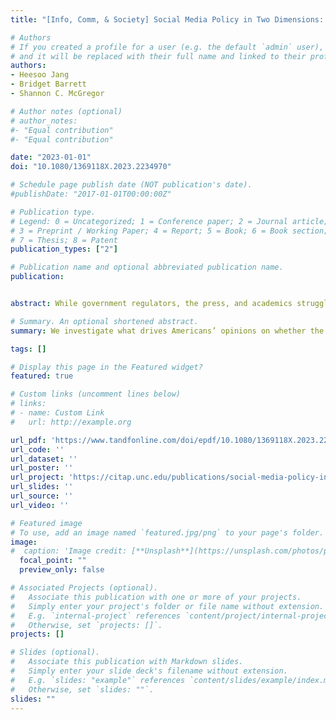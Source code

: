 ```yaml
---
title: "[Info, Comm, & Society] Social Media Policy in Two Dimensions: Understanding the Role of Anti-establishment Beliefs and Political Ideology in Americans’ Attribution of Responsibility regarding Online Content"

# Authors
# If you created a profile for a user (e.g. the default `admin` user), write the username (folder name) here 
# and it will be replaced with their full name and linked to their profile.
authors:
- Heesoo Jang
- Bridget Barrett
- Shannon C. McGregor

# Author notes (optional)
# author_notes:
#- "Equal contribution"
#- "Equal contribution"

date: "2023-01-01"
doi: "10.1080/1369118X.2023.2234970"

# Schedule page publish date (NOT publication's date).
#publishDate: "2017-01-01T00:00:00Z"

# Publication type.
# Legend: 0 = Uncategorized; 1 = Conference paper; 2 = Journal article;
# 3 = Preprint / Working Paper; 4 = Report; 5 = Book; 6 = Book section;
# 7 = Thesis; 8 = Patent
publication_types: ["2"]

# Publication name and optional abbreviated publication name.
publication: 


abstract: While government regulators, the press, and academics struggle to determine who should be responsible for content on social media platforms, we know little about what the public believes about these issues. In this study, we investigate what drives Americans’ opinions on whether the government, platforms, or individual users should be responsible for social media content. Using data from a nationally representative survey of over 10,000 Americans, we investigate how anti-establishment attitudes relate to who Americans believe should be responsible for content on social media. We also examine the role of beliefs in the government’s role in the market, free speech beliefs, and beliefs in individual responsibility in this context. Among other findings, we show how anti-establishment beliefs and beliefs in individual responsibility may drive people to put the onus on individual users to bear the responsibility for online content. Theoretically, our study contributes to the ongoing discussion in sociology and political science that partisanship alone is not sufficient for explaining American public opinion. Practically, this study contributes to the ongoing public discussion around content moderation and related policies.

# Summary. An optional shortened abstract.
summary: We investigate what drives Americans’ opinions on whether the government, platforms, or individual users should be responsible for social media content. Using data from a nationally representative survey of over 10,000 Americans, we show how anti-establishment beliefs and beliefs in individualism may drive people to put the onus on individual users to bear the responsibility for online content.

tags: []

# Display this page in the Featured widget?
featured: true

# Custom links (uncomment lines below)
# links:
# - name: Custom Link
#   url: http://example.org

url_pdf: 'https://www.tandfonline.com/doi/epdf/10.1080/1369118X.2023.2234970?needAccess=true'
url_code: ''
url_dataset: ''
url_poster: ''
url_project: 'https://citap.unc.edu/publications/social-media-policy-in-two-dimensions-understanding-the-role-of-anti-establishment-beliefs-and-political-ideology-in-americans-attribution-of-responsibility-regarding-online-content/'
url_slides: ''
url_source: ''
url_video: ''

# Featured image
# To use, add an image named `featured.jpg/png` to your page's folder. 
image:
#  caption: 'Image credit: [**Unsplash**](https://unsplash.com/photos/pLCdAaMFLTE)'
  focal_point: ""
  preview_only: false

# Associated Projects (optional).
#   Associate this publication with one or more of your projects.
#   Simply enter your project's folder or file name without extension.
#   E.g. `internal-project` references `content/project/internal-project/index.md`.
#   Otherwise, set `projects: []`.
projects: []

# Slides (optional).
#   Associate this publication with Markdown slides.
#   Simply enter your slide deck's filename without extension.
#   E.g. `slides: "example"` references `content/slides/example/index.md`.
#   Otherwise, set `slides: ""`.
slides: ""
---
```




